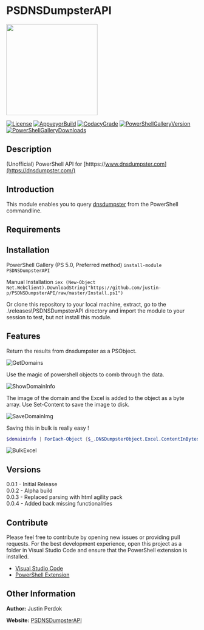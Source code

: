 # PSDNSDumpsterAPI

<img src="https://raw.githubusercontent.com/justin-p/PSDNSDumpsterAPI/master/src/other/powershell-project.png" height="240">

[![License](https://img.shields.io/github/license/justin-p/PSDNSDumpsterAPI?style=flat-square)](https://github.com/justin-p/PSDNSDumpsterAPI/blob/master/LICENSE.md)
[![AppveyorBuild](https://img.shields.io/appveyor/ci/justin-p/psdnsdumpsterapi?style=flat-square)](https://ci.appveyor.com/project/justin-p/psdnsdumpsterapi)
[![CodacyGrade](https://img.shields.io/codacy/grade/aeab860a75e24a3f9c40c9defc2a01d7?style=flat-square)](https://www.codacy.com/manual/justin-p/PSDNSDumpsterAPI?utm_source=github.com&amp;utm_medium=referral&amp;utm_content=justin-p/PSDNSDumpsterAPI&amp;utm_campaign=Badge_Grade)
[![PowerShellGalleryVersion](https://img.shields.io/powershellgallery/v/PSDNSDumpsterAPI?style=flat-square)](https://www.powershellgallery.com/packages/PSDNSDumpsterAPI/)
[![PowerShellGalleryDownloads](https://img.shields.io/powershellgallery/dt/PSDNSDumpsterAPI?style=flat-square)](https://www.powershellgallery.com/packages/PSDNSDumpsterAPI/)

## Description

(Unofficial) PowerShell API for [htttps://www.dnsdumpster.com](https://dnsdumpster.com/)

## Introduction

This module enables you to query [dnsdumpster](https://dnsdumpster.com/) from the PowerShell commandline.

## Requirements

## Installation

PowerShell Gallery (PS 5.0, Preferred method)
`install-module PSDNSDumpsterAPI`

Manual Installation
`iex (New-Object Net.WebClient).DownloadString("https://github.com/justin-p/PSDNSDumpsterAPI/raw/master/Install.ps1")`

Or clone this repository to your local machine, extract, go to the .\releases\PSDNSDumpsterAPI directory
and import the module to your session to test, but not install this module.

## Features

Return the results from dnsdumpster as a PSObject.

![GetDomains](https://github.com/justin-p/PSDNSDumpsterAPI/blob/master/_img/GetDomains.gif)

Use the magic of powershell objects to comb through the data.

![ShowDomainInfo](https://github.com/justin-p/PSDNSDumpsterAPI/blob/master/_img/ShowDomainInfo.gif)

The image of the domain and the Excel is added to the object as a byte array. Use Set-Content to save the image to disk.

![SaveDomainImg](https://github.com/justin-p/PSDNSDumpsterAPI/blob/master/_img/SaveDomainImg.gif)

Saving this in bulk is really easy !

```powershell
$domaininfo | ForEach-Object {$_.DNSDumpsterObject.Excel.ContentInBytes | Set-Content -Encoding Byte -Path $($_.DomainName + ".xlsx")}
```
![BulkExcel](https://github.com/justin-p/PSDNSDumpsterAPI/blob/master/_img/BulkExcel.gif)

## Versions

0.0.1 - Initial Release  
0.0.2 - Alpha build  
0.0.3 - Replaced parsing with html agility pack  
0.0.4 - Added back missing functionalities

## Contribute

Please feel free to contribute by opening new issues or providing pull requests.
For the best development experience, open this project as a folder in Visual
Studio Code and ensure that the PowerShell extension is installed.

* [Visual Studio Code](https://code.visualstudio.com/)
* [PowerShell Extension](https://marketplace.visualstudio.com/items?itemName=ms-vscode.PowerShell)

## Other Information

**Author:** Justin Perdok

**Website:** [PSDNSDumpsterAPI](https://github.com/justin-p/PSDNSDumpsterAPI)
